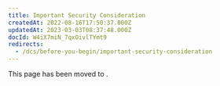 ```yaml
---
title: Important Security Consideration
createdAt: 2022-08-16T17:50:37.000Z
updatedAt: 2023-03-03T08:37:48.000Z
docId: W4iX7miN_7qxOivlTYmt9
redirects:
  - /dcs/before-you-begin/important-security-consideration
---
```


This page has been moved to [](docId\:hbCGTv1ZLLR2-kpSaGEXw).
